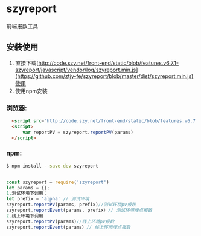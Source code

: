# szyreport

 
前端报数工具  


## 安装使用

1. 直接下载[http://code.szy.net/front-end/static/blob/features.v6.7.1-szyreport/javascript/vendor/log/szyreport.min.js](https://github.com/ztjy-fe/szyreport/blob/master/dist/szyreport.min.js)使用  
2. 使用npm安装

### 浏览器:
``` html
  <script src="http://code.szy.net/front-end/static/blob/features.v6.7.1-szyreport/javascript/vendor/log/szyreport.min.js"></script>
  <script>
      var reportPV = szyreport.reportPV(params)
  </script>
```

### npm:
``` bash
$ npm install --save-dev szyreport
```


``` javascript

const szyreport = require('szyreport')
let params = {};
1.测试环境下调用：
let prefix = 'alpha' // 测试环境
szyreport.reportPV(params, prefix)//测试环境pv报数
szyreport.reportEvent(params, prefix）// 测试环境埋点报数
2.线上环境下调用
szyreport.reportPV(params)//线上环境pv报数
szyreport.reportEvent(params）// 线上环境埋点报数
```


